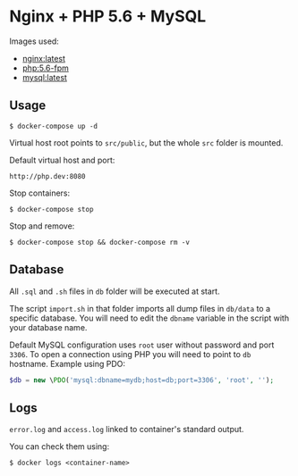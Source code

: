# Nginx + PHP 5.6 + MySQL

Images used:
- [nginx:latest](https://hub.docker.com/_/nginx)
- [php:5.6-fpm](https://hub.docker.com/_/php)
- [mysql:latest](https://hub.docker.com/_/mysql)


## Usage

```shell
$ docker-compose up -d
```

Virtual host root points to `src/public`, but the whole `src` folder is mounted.

Default virtual host and port:

```
http://php.dev:8080
```

Stop containers:

```shell
$ docker-compose stop
```

Stop and remove:

```shell
$ docker-compose stop && docker-compose rm -v
```


## Database

All `.sql` and `.sh` files in `db` folder will be executed at start.

The script `import.sh` in that folder imports all dump files in `db/data` to a specific database.
You will need to edit the `dbname` variable in the script with your database name.

Default MySQL configuration uses `root` user without password and port `3306`.
To open a connection using PHP you will need to point to `db` hostname.
Example using PDO:

```php
$db = new \PDO('mysql:dbname=mydb;host=db;port=3306', 'root', '');
```


## Logs

`error.log` and `access.log` linked to container's standard output.

You can check them using:

```shell
$ docker logs <container-name>
```